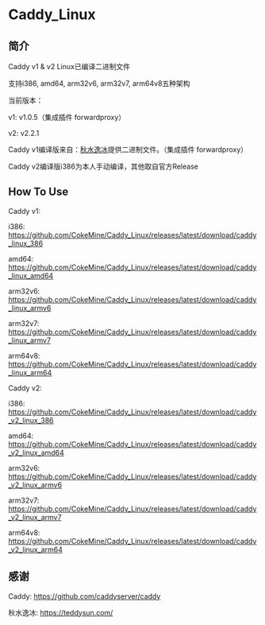 # Caddy_Linux

## 简介

Caddy v1 & v2 Linux已编译二进制文件

支持i386, amd64, arm32v6, arm32v7, arm64v8五种架构

当前版本：

v1: v1.0.5（集成插件 forwardproxy）

v2: v2.2.1

Caddy v1编译版来自：[秋水逸冰](https://teddysun.com/)提供二进制文件。（集成插件 forwardproxy）

Caddy v2编译版i386为本人手动编译，其他取自官方Release

## How To Use

Caddy v1: 

i386: https://github.com/CokeMine/Caddy_Linux/releases/latest/download/caddy_linux_386

amd64: https://github.com/CokeMine/Caddy_Linux/releases/latest/download/caddy_linux_amd64

arm32v6: https://github.com/CokeMine/Caddy_Linux/releases/latest/download/caddy_linux_armv6

arm32v7: https://github.com/CokeMine/Caddy_Linux/releases/latest/download/caddy_linux_armv7

arm64v8: https://github.com/CokeMine/Caddy_Linux/releases/latest/download/caddy_linux_arm64

Caddy v2: 

i386: https://github.com/CokeMine/Caddy_Linux/releases/latest/download/caddy_v2_linux_386

amd64: https://github.com/CokeMine/Caddy_Linux/releases/latest/download/caddy_v2_linux_amd64

arm32v6: https://github.com/CokeMine/Caddy_Linux/releases/latest/download/caddy_v2_linux_armv6

arm32v7: https://github.com/CokeMine/Caddy_Linux/releases/latest/download/caddy_v2_linux_armv7

arm64v8: https://github.com/CokeMine/Caddy_Linux/releases/latest/download/caddy_v2_linux_arm64

## 感谢

Caddy: https://github.com/caddyserver/caddy

秋水逸冰: https://teddysun.com/
